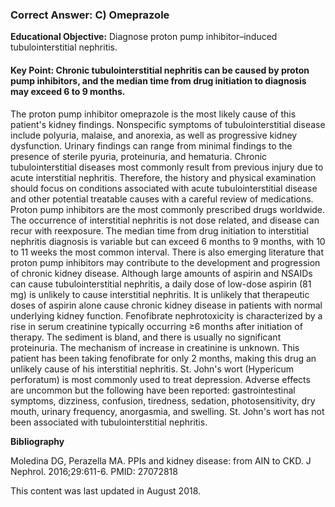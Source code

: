 
### Correct Answer: C) Omeprazole 

**Educational Objective:** Diagnose proton pump inhibitor–induced tubulointerstitial nephritis.

#### **Key Point:** Chronic tubulointerstitial nephritis can be caused by proton pump inhibitors, and the median time from drug initiation to diagnosis may exceed 6 to 9 months.

The proton pump inhibitor omeprazole is the most likely cause of this patient's kidney findings. Nonspecific symptoms of tubulointerstitial disease include polyuria, malaise, and anorexia, as well as progressive kidney dysfunction. Urinary findings can range from minimal findings to the presence of sterile pyuria, proteinuria, and hematuria. Chronic tubulointerstitial diseases most commonly result from previous injury due to acute interstitial nephritis. Therefore, the history and physical examination should focus on conditions associated with acute tubulointerstitial disease and other potential treatable causes with a careful review of medications. Proton pump inhibitors are the most commonly prescribed drugs worldwide. The occurrence of interstitial nephritis is not dose related, and disease can recur with reexposure. The median time from drug initiation to interstitial nephritis diagnosis is variable but can exceed 6 months to 9 months, with 10 to 11 weeks the most common interval. There is also emerging literature that proton pump inhibitors may contribute to the development and progression of chronic kidney disease.
Although large amounts of aspirin and NSAIDs can cause tubulointerstitial nephritis, a daily dose of low-dose aspirin (81 mg) is unlikely to cause interstitial nephritis. It is unlikely that therapeutic doses of aspirin alone cause chronic kidney disease in patients with normal underlying kidney function.
Fenofibrate nephrotoxicity is characterized by a rise in serum creatinine typically occurring ≥6 months after initiation of therapy. The sediment is bland, and there is usually no significant proteinuria. The mechanism of increase in creatinine is unknown. This patient has been taking fenofibrate for only 2 months, making this drug an unlikely cause of his interstitial nephritis.
St. John's wort (Hypericum perforatum) is most commonly used to treat depression. Adverse effects are uncommon but the following have been reported: gastrointestinal symptoms, dizziness, confusion, tiredness, sedation, photosensitivity, dry mouth, urinary frequency, anorgasmia, and swelling. St. John's wort has not been associated with tubulointerstitial nephritis.

**Bibliography**

Moledina DG, Perazella MA. PPIs and kidney disease: from AIN to CKD. J Nephrol. 2016;29:611-6. PMID: 27072818

This content was last updated in August 2018.